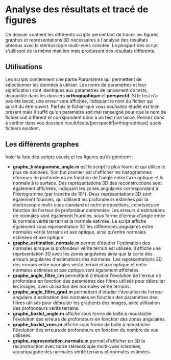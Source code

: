 # Analyse des résultats et tracé de figures

Ce dossier contient les différents scripts permettant de tracer les figures, graphes et représentations 3D nécessaires à l'analyse des résultats obtenus avec la stéréoscopie multi-vues orientée. La pluspart des script s'utilisent de la même manière mais produisent des résultats différents.

## Utilisations

Les scripts contiennent une partie *Paramètres* qui permettent de sélectionner les données à utiliser. Les noms de paramètres et leur signification sont identiques aux paramètres de lancement de tests, disponible dans les dossiers **orthographique** et **perspectif**. Si le test n'a pas été lancé, une erreur sera affichée, indiquant le nom du fichier qui aurait du être ouvert. Parfois le fichier que vous souhaitez étudié est bien présent mais il suffit qu'un paramètre soit mal renseigné pour que le nom de fichier soit différent et corrspondent donc à un test non lancé. Pensez donc à vérifier dans vos dossiers result/tests/[perspectif|orthographique] quels fichiers existent.

## Les différents graphes

Voici la liste des scripts usuels et les figures qu'ils génèrent :
- **graphe_histogramme_angle.m** est le script le plus fourni et qui utilise le plus de données. Son but premier est d'afficher les histogrammes d'erreurs de profondeurs en fonction de l'angle entre l'axe optique et la normale à la surface. Des représentations 3D des reconstructions sont également affichées, indiquant les zones angulaires correspondant à l'histogramme (par tranche de 10°). Deux représentations 3D sont également fournies, qui utilisent les profondeurs estimées par la stéréoscopie multi-vues standard et notre propositions, colorisées en fonction de l'erreur de profondeur commmise.
Les erreurs d'estimations de normales sont également fournies, sous forme d'erreur d'angle entre la normale vérité terrain et la normale estimée.  Le script affiche également sous représentation 3D les différences angulaires entre normales vérité terrains et axe optique, ainsi qu'entre normales estimées et axe optique.
- **graphe_estimation_normale.m** permet d'étudier l'estimation des normales lorsque la profondeur vérité terrain est utilisée. Il affiche une représentation 3D avec les zones angulaires ainsi que la carte des erreurs angulaires d'estimations des normales. Les représentations 3D des erreurs entre normales vérité terrain et axe optique et entre normales estimées et axe optique sont également affichées.
- **graphe_angle_filtre_I.m** permettent d'étudier l'évolution de l'erreur de profondeur en fonction des paramètres des filtres utilisés pour débruiter les images, avec utilisation des normales vérité terrains.
- **graphe_angle_filtre_grad.m** permettent d'étudier l'évolution de l'erreur angulaire d'estimation des normales en fonction des paramètres des filtres utilisés pour débruiter les gradients des images, avec utilisation des profondeurs vérité terrains.
- **graphe_boxlot_angle.m** affiche sous forme de boîte à moustache l'évolution des erreurs de profondeurs en fonction des zones angulaires.
- **graphe_boxlot_vues.m** affiche sous forme de boîte à moustache l'évolution des erreurs de profondeurs en fonction du nombre de vue utilisées.
- **graphe_representation_normale.m** permet d'afficher en 3D la reconstruction avec notre stéréoscopie multi-vues orientées, accompagnée des normales vérité terrains et normales estimées.
